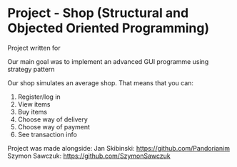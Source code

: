 # Project - Shop (Structural and Objected Oriented Programming)

Project written for

Our main goal was to implement an advanced GUI programme using strategy pattern

Our shop simulates an average shop. That means that you can:
1. Register/log in
2. View items
3. Buy items
4. Choose way of delivery 
5. Choose way of payment
6. See transaction info

Project was made alongside:
Jan Skibinski: https://github.com/Pandorianim
Szymon Sawczuk: https://github.com/SzymonSawczuk
